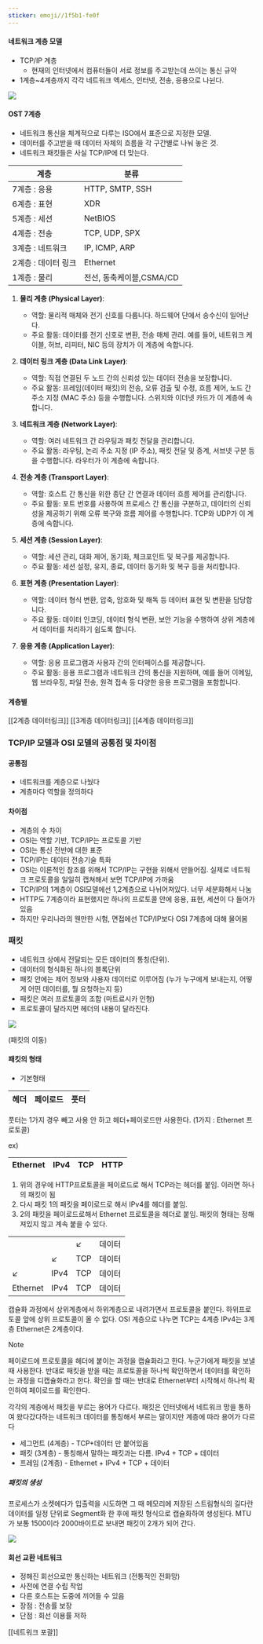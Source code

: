 ```yaml
---
sticker: emoji//1f5b1-fe0f
---
```

#### 네트워크 계층 모델 
- TCP/IP 계층
	- 현재의 인터넷에서 컴퓨터들이 서로 정보를 주고받는데 쓰이는 통신 규약
- 1계층~4계층까지 각각 네트워크 엑세스, 인터넷, 전송, 응용으로 나뉜다.


![](https://i.imgur.com/mZHbwhd.png)

#### OST 7계층
- 네트워크 통신을 체계적으로 다루는 ISO에서 표준으로 지정한 모델.
- 데이터를 주고받을 때 데이터 자체의 흐름을 각 구간별로 나눠 놓은 것.
- 네트워크 패킷들은 사실 TCP/IP에 더 맞는다.

|계층|분류|
|----|----|
|7계층 : 응용|HTTP, SMTP, SSH|
|6계층 : 표현|XDR|
|5계층 : 세션|NetBIOS|
|4계층 : 전송|TCP, UDP, SPX|
|3계층 : 네트워크|IP, ICMP, ARP|
|2계층 : 데이터 링크|Ethernet|
|1계층 : 물리|전선, 동축케이블,CSMA/CD |

1. **물리 계층 (Physical Layer)**:
    - 역할: 물리적 매체와 전기 신호를 다룹니다. 하드웨어 단에서 송수신이 일어난다.
    - 주요 활동: 데이터를 전기 신호로 변환, 전송 매체 관리. 예를 들어, 네트워크 케이블, 허브, 리피터, NIC 등의 장치가 이 계층에 속합니다.
    
2. **데이터 링크 계층 (Data Link Layer)**:
    - 역할: 직접 연결된 두 노드 간의 신뢰성 있는 데이터 전송을 보장합니다.
    - 주요 활동: 프레임(데이터 패킷)의 전송, 오류 검출 및 수정, 흐름 제어, 노드 간 주소 지정 (MAC 주소) 등을 수행합니다. 스위치와 이더넷 카드가 이 계층에 속합니다.
    
3. **네트워크 계층 (Network Layer)**:
    - 역할: 여러 네트워크 간 라우팅과 패킷 전달을 관리합니다.
    - 주요 활동: 라우팅, 논리 주소 지정 (IP 주소), 패킷 전달 및 중계, 서브넷 구분 등을 수행합니다. 라우터가 이 계층에 속합니다.
    
4. **전송 계층 (Transport Layer)**:
    - 역할: 호스트 간 통신을 위한 종단 간 연결과 데이터 흐름 제어를 관리합니다.
    - 주요 활동: 포트 번호를 사용하여 프로세스 간 통신을 구분하고, 데이터의 신뢰성을 제공하기 위해 오류 복구와 흐름 제어를 수행합니다. TCP와 UDP가 이 계층에 속합니다.
5. **세션 계층 (Session Layer)**:
    - 역할: 세션 관리, 대화 제어, 동기화, 체크포인트 및 복구를 제공합니다.
    - 주요 활동: 세션 설정, 유지, 종료, 데이터 동기화 및 복구 등을 처리합니다.
    
6. **표현 계층 (Presentation Layer)**:
    - 역할: 데이터 형식 변환, 압축, 암호화 및 해독 등 데이터 표현 및 변환을 담당합니다.
    - 주요 활동: 데이터 인코딩, 데이터 형식 변환, 보안 기능을 수행하여 상위 계층에서 데이터를 처리하기 쉽도록 합니다.
    
7. **응용 계층 (Application Layer)**:
    - 역할: 응용 프로그램과 사용자 간의 인터페이스를 제공합니다.
    - 주요 활동: 응용 프로그램과 네트워크 간의 통신을 지원하며, 예를 들어 이메일, 웹 브라우징, 파일 전송, 원격 접속 등 다양한 응용 프로그램을 포함합니다.
    
#### 계층별
[[2계층 데이터링크]]
[[3계층 데이터링크]]
[[4계층 데이터링크]]
### TCP/IP 모델과 OSI 모델의 공통점 및 차이점
#### 공통점
- 네트워크를 계층으로 나눴다
- 계층마다 역할을 정의하다
#### 차이점
- 계층의 수 차이
- OSI는 역할 기반, TCP/IP는 프로토콜 기반
- OSI는 통신 전반에 대한 표준 
- TCP/IP는 데이터 전송기술 특화
- OSI는 이론적인 참조를 위해서 TCP/IP는 구현을 위해서 만들어짐. 실제로 네트워크 프로토콜을 일일히 캡쳐해서 보면 TCP/IP에 가까움
- TCP/IP의 1계층이 OSI모델에선 1,2계층으로 나뉘어져있다. 너무 세분화해서 나눔
- HTTP도 7계층이라 표현했지만 하나의 프로토콜 안에 응용, 표현, 세션이 다 들어가있음
- 하지만 우리나라의 웬만한 시험, 면접에선 TCP/IP보다 OSI 7계층에 대해 물어봄

### 패킷
- 네트워크 상에서 전달되는 모든 데이터의 통칭(단위).
- 데이터의 형식화된 하나의 블록단위
- 패킷 안에는 제어 정보와 사용자 데이터로 이루어짐 (누가 누구에게 보내는지, 어떻게 어떤 데이터를, 뭘 요청하는지 등)
- 패킷은 여러 프로토콜의 조합 (마트료시카 인형)
- 프로토콜이 달라지면 헤더의 내용이 달라진다.

![](https://i.imgur.com/zZvCFhX.png)

(패킷의 이동)
#### 패킷의 형태

- 기본형태

|헤더|페이로드|풋터|
|----|----|----|

풋터는 1가지 경우 빼고 사용 안 하고 헤더+페이로드만 사용한다. (1가지 : Ethernet 프로토콜)

ex)

|Ethernet|IPv4|TCP|HTTP|
|----|----|----|----|
1. 위의 경우에 HTTP프로토콜을 페이로드로 해서 TCP라는 헤더를 붙임. 이러면 하나의 패킷이 됨
2. 다시 패킷 1의 패킷을 페이로드로 해서 IPv4를 헤더를 붙임.
3. 2의 패킷을 페이로드로해서 Ethernet 프로토콜을 헤더로 붙임. 패킷의 형태는 정해져있지 않고 계속 붙을 수 있다.

|          |      |     |        | 
| -------- | ---- | --- | ------ |
|          |      | ↙   | 데이터 |
|          | ↙    | TCP | 데이터 |
| ↙        | IPv4 | TCP | 데이터 |
| Ethernet | IPv4 | TCP | 데이터 |

캡슐화 과정에서 상위계층에서 하위계층으로 내려가면서 프로토콜을 붙인다. 하위프로토콜 앞에 상위 프로토콜이 올 수 없다. OSI 계층으로 나누면 TCP는 4계층 IPv4는 3계층 Ethernet은 2계층이다.

> [!NOTE]
> 페이로드에 프로토콜을 헤더에 붙이는 과정을 캡슐화라고 한다. 누군가에게 패킷을 보낼 때 사용한다. 반대로 패킷을 받을 때는 프로토콜을 하나씩 확인하면서 데이터를 확인하는 과정을 디캡슐화라고 한다. 확인을 할 때는 반대로 Ethernet부터 시작해서 하나씩 확인하여 페이로드를 확인한다.

각각의 계층에서 패킷을 부르는 용어가 다르다.
패킷은 인터넷에서 네트워크 망을 통하여 왔다갔다하는 네트워크 데이터를 통칭해서 부르는 말이지만 계층에 따라 용어가 다르다
- 세그먼트 (4계층) - TCP+데이터 만 붙어있음
- 패킷 (3계층) - 통칭해서 말하는 패킷과는 다름. IPv4 + TCP + 데이터
- 프레임 (2계층) - Ethernet + IPv4 + TCP + 데이터

##### 패킷의 생성

프로세스가 소켓에다가 입출력을 시도하면 그 때 메모리에 저장된 스트림형식의 길다란 데이터를 일정 단위로  Segment화 한 후에 패킷 형식으로 캡슐화하여 생성된다. MTU가 보통 1500이라 2000바이트로 보내면 패킷이 2개가 되어 간다. 

![](https://i.imgur.com/kmAXXcF.png)

#### 회선 교환 네트워크
- 정해진 회선으로만 통신하는 네트워크 (전통적인 전화망)
- 사전에 연결 수립 작업
- 다른 호스트는 도중에 끼어들 수 있음
- 장점 : 전송률 보장
- 단점 : 회선 이용률 저하 

[[네트워크 포괄]]
